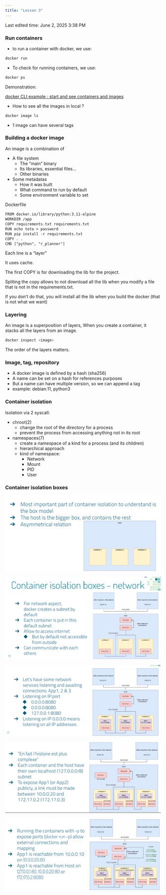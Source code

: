```yaml
---
title: "Lesson 3"
---
```

Last edited time: June 2, 2025 3:38 PM

### Run containers

- to run a container with docker, we use:

```bash
docker run
```

- To check for running containers, we use:

```bash
docker ps
```

Demonstration: 

[docker CLI example : start and see containers and images](https://asciinema.org/a/489561)

- How to see all the images in local ?

```bash
docker image ls
```

- 1 image can have several tags

### Building a docker image

An image is a combination of

- A file system
    - The “main” binary
    - Its libraries, essential files…
    - Other binaries
- Some metadatas
    - How it was built
    - What command to run by default
    - Some environment variable to set

Dockerfile

```docker
FROM docker.io/library/python:3.11-alpine
WORKDIR /app
COPY requirements.txt requirements.txt
RUN echo toto > password
RUN pip install -r requirements.txt
COPY . .
CMD ["python", "r_planner"]
```

Each line is a “layer”

It uses cache.

The first COPY is for downloading the lib for the project.

Spliting the copy allows to not download all the lib when you modify a file that is not in the requirements.txt.

If you don’t do that, you will install all the lib when you build the docker (that is not what we want)

### Layering

An image is a superposition of layers, When you create a container, it stacks all the layers from an image.

```bash
docker inspect <image>
```

The order of the layers matters.

### Image, tag, repository

- A docker image is defined by a hash (sha256)
- A name can be set on a hash for references purposes
- But a name can have multiple version, so we can append a tag
- example: debian:11, python3

### Container isolation

Isolation via 2 syscall:

- chroot(2)
    - change the root of the directory for a process
    - prevent the process from accessing anything not in its root
- namespaces(7)
    - create a namespace of a kind for a process  (and its children)
    - hierarchical approach
    - kind of namespace:
        - Network
        - Mount
        - PID
        - User

### Container isolation boxes

![Untitled](Lesson%203/Untitled.png)

![Untitled](Lesson%203/Untitled%201.png)

![Untitled](Lesson%203/Untitled%202.png)

![Untitled](Lesson%203/Untitled%203.png)

![Untitled](Lesson%203/Untitled%204.png)
